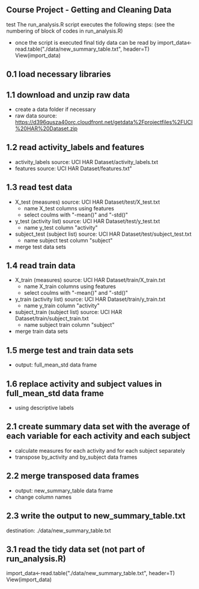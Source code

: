 ## Course Project - Getting and Cleaning Data
test
The run_analysis.R script executes the following steps:
 (see the numbering of block of codes in run_analysis.R)

* once the script is executed final tidy data can be read by
 import_data<-read.table("./data/new_summary_table.txt", header=T)
 View(import_data)

## 0.1 load necessary libraries

## 1.1 download and unzip raw data
* create a data folder if necessary
* raw data source: https://d396qusza40orc.cloudfront.net/getdata%2Fprojectfiles%2FUCI%20HAR%20Dataset.zip

## 1.2 read activity_labels and features
* activity_labels source: UCI HAR Dataset/activity_labels.txt
* features source: UCI HAR Dataset/features.txt"

## 1.3 read test data
* X_test (measures) source: UCI HAR Dataset/test/X_test.txt
  * name X_test columns using features
  * select coulms with "-mean()" and "-std()"
* y_test (activity list) source: UCI HAR Dataset/test/y_test.txt
  * name y_test column "activity"
* subject_test (subject list) source: UCI HAR Dataset/test/subject_test.txt
  * name subject test column "subject" 
* merge test data sets

## 1.4 read train data
* X_train (measures) source: UCI HAR Dataset/train/X_train.txt
  * name X_train columns using features
  * select coulms with "-mean()" and "-std()"
* y_train (activity list) source: UCI HAR Dataset/train/y_train.txt
  * name y_train column "activity"
* subject_train (subject list) source: UCI HAR Dataset/train/subject_train.txt
  * name subject train column "subject" 
* merge train data sets

## 1.5 merge test and train data sets
* output: full_mean_std data frame

## 1.6 replace activity and subject values in full_mean_std data frame
* using descriptive labels

## 2.1 create summary data set with the average of each variable for each activity and each subject
* calculate measures for each activity and for each subject separately
* transpose by_activity and by_subject data frames

## 2.2 merge transposed data frames
* output: new_summary_table data frame
* change column names

## 2.3 write the output to new_summary_table.txt
destination: ./data/new_summary_table.txt

## 3.1 read the tidy data set (not part of run_analysis.R)
import_data<-read.table("./data/new_summary_table.txt", header=T)
View(import_data)